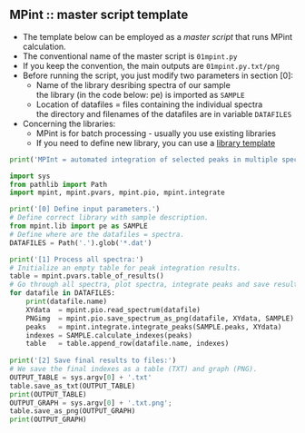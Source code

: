MPint :: master script template
-------------------------------

* The template below can be employed as a *master script*
  that runs MPint calculation.
* The conventional name of the master script is `01mpint.py`
* If you keep the convention, the main outputs are `01mpint.py.txt/png` 
* Before running the script, you just modify two parameters in section [0]:
	* Name of the library desribing spectra of our sample <br>
	  the library (in the code below: pe) is imported as `SAMPLE`
	* Location of datafiles = files containing the individual spectra <br>
      the directory and filenames of the datafiles are in variable `DATAFILES`
* Concerning the libraries:
	* MPint is for batch processing - usually you use existing libraries
	* If you need to define new library, you can use a
	  [library template](./pe.html)

```python
print('MPInt = automated integration of selected peaks in multiple spectra')

import sys
from pathlib import Path
import mpint, mpint.pvars, mpint.pio, mpint.integrate

print('[0] Define input parameters.')
# Define correct library with sample description.
from mpint.lib import pe as SAMPLE
# Define where are the datafiles = spectra.
DATAFILES = Path('.').glob('*.dat')

print('[1] Process all spectra:')
# Initialize an empty table for peak integration results.
table = mpint.pvars.table_of_results()
# Go through all spectra, plot spectra, integrate peaks and save results...
for datafile in DATAFILES:
	print(datafile.name)
	XYdata  = mpint.pio.read_spectrum(datafile)
	PNGimg  = mpint.pio.save_spectrum_as_png(datafile, XYdata, SAMPLE)
	peaks   = mpint.integrate.integrate_peaks(SAMPLE.peaks, XYdata)
	indexes = SAMPLE.calculate_indexes(peaks)
	table   = table.append_row(datafile.name, indexes)
	
print('[2] Save final results to files:')
# We save the final indexes as a table (TXT) and graph (PNG).
OUTPUT_TABLE = sys.argv[0] + '.txt' 
table.save_as_txt(OUTPUT_TABLE) 
print(OUTPUT_TABLE)
OUTPUT_GRAPH = sys.argv[0] + '.txt.png';
table.save_as_png(OUTPUT_GRAPH)
print(OUTPUT_GRAPH)
```

